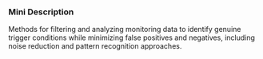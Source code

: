 ### Mini Description

Methods for filtering and analyzing monitoring data to identify genuine trigger conditions while minimizing false positives and negatives, including noise reduction and pattern recognition approaches.
